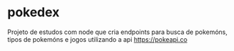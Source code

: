 # pokedex
Projeto de estudos com node que cria endpoints para busca de pokemóns, tipos de pokemóns e jogos utilizando a api https://pokeapi.co
